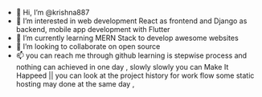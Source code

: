 - 👋 Hi, I’m @krishna887
- 👀 I’m interested in web development React as frontend and Django as backend, mobile app development  with Flutter 
- 🌱 I’m currently learning MERN Stack to develop awesome websites
- 💞️ I’m looking to collaborate on  open source
- 📫  you can reach me through github
learning is stepwise process and nothing can achieved in one day , slowly slowly you can Make It Happeed ||
you can look at the project history for work flow some static hosting may done at the same day , 

<!---
krishna887/krishna887 is a ✨ special ✨ repository because its `README.md` (this file) appears on your GitHub profile.
You can click the Preview link to take a look at your changes.
--->
